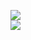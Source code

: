 [![](https://img.shields.io/badge/Made%20With-Github%20Spray-lightgrey.svg?style=for-the-badge&logo=github)](https://github.com/Annihil/github-spray#29823)  
[![](https://i.imgur.com/2DrTn0Z.gif)](https://github.com/Annihil/github-spray)